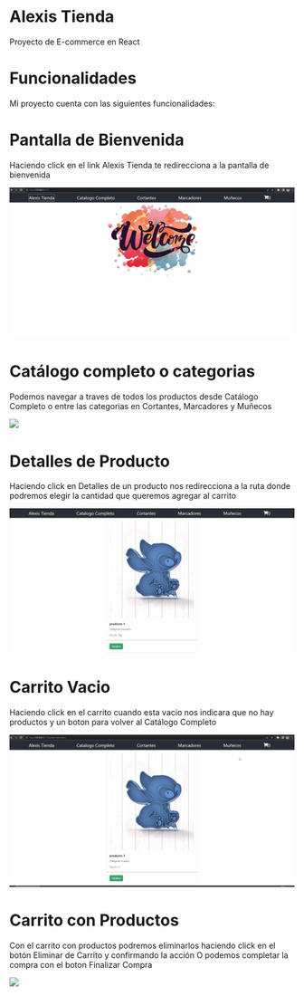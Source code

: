 # Alexis Tienda

Proyecto de E-commerce en React

# Funcionalidades

Mi proyecto cuenta con las siguientes funcionalidades:

# Pantalla de Bienvenida

Haciendo click en el link Alexis Tienda te redirecciona a la pantalla de bienvenida

![](https://github.com/CarandoAlexis/reactecommerce/blob/main/src/assets/Welcome.gif)

# Catálogo completo o categorias

Podemos navegar a traves de todos los productos desde Catálogo Completo o entre las categorias en Cortantes, Marcadores y Muñecos

![](https://github.com/CarandoAlexis/reactecommerce/blob/main/src/assets/CatalogoCategorias.gif)

# Detalles de Producto

Haciendo click en Detalles de un producto nos redirecciona a la ruta donde podremos elegir la cantidad que queremos agregar al carrito

![](https://github.com/CarandoAlexis/reactecommerce/blob/main/src/assets/ProductoDetalle.gif)

# Carrito Vacio

Haciendo click en el carrito cuando esta vacio nos indicara que no hay productos y un boton para volver al Catálogo Completo

![](https://github.com/CarandoAlexis/reactecommerce/blob/main/src/assets/CarritoVacio.gif)

# Carrito con Productos

Con el carrito con productos podremos eliminarlos haciendo click en el botón Eliminar de Carrito y confirmando la acción
O podemos completar la compra con el boton Finalizar Compra

![](https://github.com/CarandoAlexis/reactecommerce/blob/main/src/assets/CarritoLleno.gif)
